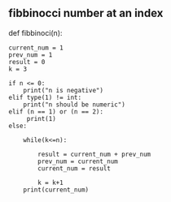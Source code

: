 ## fibbinocci number at an index

def fibbinoci(n):
    
    current_num = 1
    prev_num = 1
    result = 0
    k = 3
    
    if n <= 0:
        print("n is negative")
    elif type(1) != int:
        print("n should be numeric")
    elif (n == 1) or (n == 2):
         print(1)
    else:
        
        while(k<=n):
            
            result = current_num + prev_num
            prev_num = current_num
            current_num = result
            
            k = k+1
        print(current_num)
